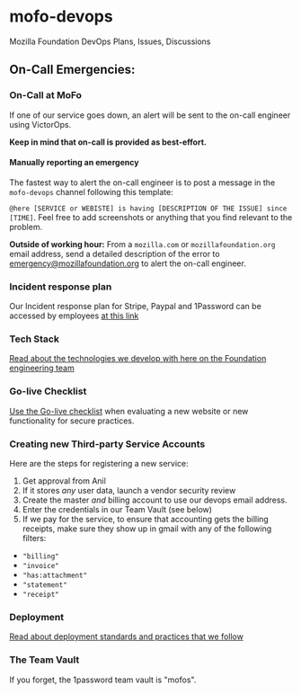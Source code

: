 # mofo-devops
Mozilla Foundation DevOps Plans, Issues, Discussions

## On-Call Emergencies:

### On-Call at MoFo

If one of our service goes down, an alert will be sent to the on-call engineer using VictorOps.

**Keep in mind that on-call is provided as best-effort.**

#### Manually reporting an emergency

The fastest way to alert the on-call engineer is to post a message in the `mofo-devops` channel following this template:

`@here [SERVICE or WEBISTE] is having [DESCRIPTION OF THE ISSUE] since [TIME]`. Feel free to add screenshots or anything that you find relevant to the problem.

**Outside of working hour:**
From a `mozilla.com` or `mozillafoundation.org` email address, send a detailed description of the error to [emergency@mozillafoundation.org](mailto:emergency@mozillafoundation.org) to alert the on-call engineer.

### Incident response plan

Our Incident response plan for Stripe, Paypal and 1Password can be accessed by employees [at this link](https://docs.google.com/a/mozilla.com/document/d/1AVSqG1WfQNTyvyOQAXwrHjT6JQwRjk0AFnJzUbS7Hxg/edit?usp=sharing)

### Tech Stack

[Read about the technologies we develop with here on the Foundation engineering team](docs/technology.md)

### Go-live Checklist

[Use the Go-live checklist](docs/go-live.md) when evaluating a new website or new functionality for secure practices.

### Creating new Third-party Service Accounts

Here are the steps for registering a new service:

1. Get approval from Anil
2. If it stores *any* user data, launch a vendor security review
3. Create the master *and* billing account to use our devops email address.
4. Enter the credentials in our Team Vault (see below)
5. If we pay for the service, to ensure that accounting gets the billing receipts, make sure they show up in gmail with any of the following filters:
  * `"billing"`
  * `"invoice"`
  * `"has:attachment"`
  * `"statement"`
  * `"receipt"`

### Deployment

[Read about deployment standards and practices that we follow](docs/deployment-standards.md)

### The Team Vault

If you forget, the 1password team vault is "mofos".
